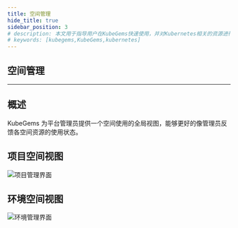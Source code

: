 ```yaml
---
title: 空间管理
hide_title: true
sidebar_position: 3
# description: 本文用于指导用户在KubeGems快速使用，并对Kubernetes相关的资源进行操作
# keywords: [kubegems,KubeGems,kubernetes]
---
```


## 空间管理

---

## 概述

KubeGems 为平台管理员提供一个空间使用的全局视图，能够更好的像管理员反馈各空间资源的使用状态。

## 项目空间视图

![项目管理界面](/img/docs/tasks-platform-project-info.png)
## 环境空间视图

![环境管理界面](/img/docs/tasks-platform-env-admin.png)
